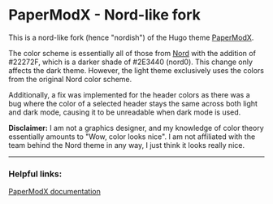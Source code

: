 # PaperModX - Nord-like fork

This is a nord-like fork (hence "nordish") of the Hugo theme [PaperModX](https://github.com/reorx/hugo-PaperModX).

The color scheme is essentially all of those from [Nord](https://www.nordtheme.com/) with the addition of #22272F, which is a darker shade of #2E3440 (nord0). This change only affects the dark theme. However, the light theme exclusively uses the colors from the original Nord color scheme.

Additionally, a fix was implemented for the header colors as there was a bug where the color of a selected header stays the same across both light and dark mode, causing it to be unreadable when dark mode is used.

**Disclaimer:** I am not a graphics designer, and my knowledge of color theory essentially amounts to "Wow, color looks nice". I am not affiliated with the team behind the Nord theme in any way, I just think it looks really nice.

---

### Helpful links:

[PaperModX documentation](https://reorx.github.io/hugo-PaperModX/)

